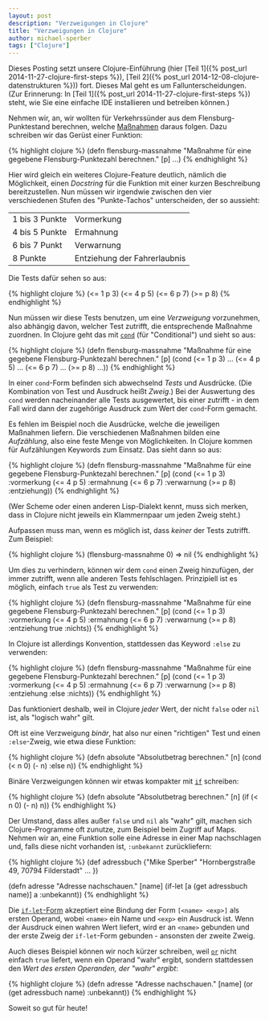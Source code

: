```yaml
---
layout: post
description: "Verzweigungen in Clojure"
title: "Verzweigungen in Clojure"
author: michael-sperber
tags: ["Clojure"]
---
```


Dieses Posting setzt unsere Clojure-Einführung (hier [Teil 1]({% post_url 2014-11-27-clojure-first-steps %}),
[Teil 2]({% post_url 2014-12-08-clojure-datenstrukturen %})) fort.  Dieses Mal geht es um
Fallunterscheidungen.  (Zur Erinnerung: In [Teil 1]({% post_url 2014-11-27-clojure-first-steps %}) steht, wie Sie eine
einfache IDE installieren und betreiben können.)

<!-- more start -->

Nehmen wir, an, wir wollten für Verkehrssünder aus dem
Flensburg-Punktestand berechnen, welche
[Maßnahmen](https://www.bussgeldkatalog.org/punkte-flensburg/) daraus
folgen.  Dazu schreiben wir das Gerüst einer Funktion:

{% highlight clojure %}
(defn flensburg-massnahme
    "Maßnahme für eine gegebene Flensburg-Punktezahl berechnen." 
    [p]
    ...)
{% endhighlight %}

Hier wird gleich ein weiteres Clojure-Feature deutlich, nämlich die
Möglichkeit, einen *Docstring* für die Funktion mit einer kurzen
Beschreibung bereitzustellen.  Nun müssen wir irgendwie zwischen den
vier verschiedenen Stufen des "Punkte-Tachos" unterscheiden, der so
aussieht:

<table>
<tr><td>1 bis 3 Punkte</td><td>Vormerkung</td></tr>
<tr><td>4 bis 5 Punkte</td><td>Ermahnung</td></tr>
<tr><td>6 bis 7 Punkt</td><td>Verwarnung</td></tr>
<tr><td>8 Punkte</td><td>Entziehung der Fahrerlaubnis</td></tr>
</table>

Die Tests dafür sehen so aus:

{% highlight clojure %}
(<= 1 p 3)
(<= 4 p 5)
(<= 6 p 7)
(>= p 8)
{% endhighlight %}

Nun müssen wir diese Tests benutzen, um eine *Verzweigung*
vorzunehmen, also abhängig davon, welcher Test zutrifft, die
entsprechende Maßnahme zuordnen.  In Clojure geht das mit
[`cond`](http://conj.io/store/v0/org.clojure/clojure/1.6.0/clj/clojure.core/cond/)
(für "Conditional") und sieht so aus:

{% highlight clojure %}
(defn flensburg-massnahme
    "Maßnahme für eine gegebene Flensburg-Punktezahl berechnen." 
    [p]
    (cond
       (<= 1 p 3) ...
       (<= 4 p 5) ...
       (<= 6 p 7) ...
       (>= p 8) ...))
{% endhighlight %}

In einer `cond`-Form befinden sich abwechselnd *Tests* und Ausdrücke.
(Die Kombination von Test und Ausdruck heißt *Zweig*.)
Bei der Auswertung des `cond` werden nacheinander alle Tests
ausgewertet, bis einer zutrifft - in dem Fall wird dann der
zugehörige Ausdruck zum Wert der `cond`-Form gemacht.

Es fehlen im Beispiel noch die Ausdrücke, welche die jeweiligen
Maßnahmen liefern.  Die verschiedenen Maßnahmen bilden eine
*Aufzählung*, also eine feste Menge von Möglichkeiten.  In Clojure
kommen für Aufzählungen Keywords zum Einsatz.  Das sieht dann so aus:

{% highlight clojure %}
(defn flensburg-massnahme
    "Maßnahme für eine gegebene Flensburg-Punktezahl berechnen." 
    [p]
    (cond
       (<= 1 p 3) :vormerkung
       (<= 4 p 5) :ermahnung
       (<= 6 p 7) :verwarnung
       (>= p 8) :entziehung))
{% endhighlight %}

(Wer Scheme oder einen anderen Lisp-Dialekt kennt, muss sich merken,
dass in Clojure nicht jeweils ein Klammernpaar um jeden
Zweig steht.)

Aufpassen muss man, wenn es möglich ist, dass *keiner* der Tests
zutrifft.  Zum Beispiel:

{% highlight clojure %}
(flensburg-massnahme 0) => nil
{% endhighlight %}

Um dies zu verhindern, können wir dem `cond` einen Zweig hinzufügen,
der immer zutrifft, wenn alle anderen Tests fehlschlagen.
Prinzipiell ist es möglich, einfach `true` als Test zu verwenden:

{% highlight clojure %}
(defn flensburg-massnahme
    "Maßnahme für eine gegebene Flensburg-Punktezahl berechnen." 
    [p]
    (cond
       (<= 1 p 3) :vormerkung
       (<= 4 p 5) :ermahnung
       (<= 6 p 7) :verwarnung
       (>= p 8) :entziehung
       true :nichts))
{% endhighlight %}

In Clojure ist allerdings Konvention, stattdessen das Keyword `:else`
zu verwenden:

{% highlight clojure %}
(defn flensburg-massnahme
    "Maßnahme für eine gegebene Flensburg-Punktezahl berechnen." 
    [p]
    (cond
       (<= 1 p 3) :vormerkung
       (<= 4 p 5) :ermahnung
       (<= 6 p 7) :verwarnung
       (>= p 8) :entziehung
       :else :nichts))
{% endhighlight %}

Das funktioniert deshalb, weil in Clojure *jeder* Wert, der nicht
`false` oder `nil` ist, als "logisch wahr" gilt.

Oft ist eine Verzweigung *binär*, hat also nur einen "richtigen"
Test und einen `:else`-Zweig, wie etwa diese Funktion:

{% highlight clojure %}
(defn absolute
  "Absolutbetrag berechnen."
  [n]
  (cond
   (< n 0) (- n)
  :else n))
{% endhighlight %}

Binäre Verzweigungen können wir etwas kompakter mit
[`if`](http://conj.io/store/v0/org.clojure/clojure/1.6.0/clj/clojure.core/if/)
schreiben:

{% highlight clojure %}
(defn absolute
  "Absolutbetrag berechnen."
  [n]
  (if (< n 0)
    (- n)
    n))
{% endhighlight %}

Der Umstand, dass alles außer `false` und `nil` als "wahr" gilt,
machen sich Clojure-Programme oft zunutze, zum Beispiel beim Zugriff
auf Maps. Nehmen wir an, eine Funktion solle eine Adresse in einer Map
nachschlagen und, falls diese nicht vorhanden ist, `:unbekannt` zurückliefern:

{% highlight clojure %}
(def adressbuch
  {"Mike Sperber" "Hornbergstraße 49, 70794 Filderstadt"
   ...
   })

(defn adresse
  "Adresse nachschauen."
  [name]
  (if-let [a (get adressbuch name)]
    a
    :unbekannt))
{% endhighlight %}

Die
[`if-let`-Form](http://conj.io/store/v0/org.clojure/clojure/1.6.0/clj/clojure.core/if-let/)
akzeptiert eine Bindung der Form `[<name> <exp>]` als ersten
Operand, wobei `<name>` ein Name und `<exp>` ein Ausdruck ist.  Wenn
der Ausdruck einen wahren Wert liefert, wird er an `<name>` gebunden
und der erste Zweig der `if-let`-Form gebunden - ansonsten der zweite
Zweig.

Auch dieses Beispiel können wir noch kürzer schreiben, weil
[`or`](http://conj.io/store/v0/org.clojure/clojure/1.6.0/clj/clojure.core/or)
nicht einfach `true` liefert, wenn ein Operand "wahr" ergibt, sondern
stattdessen den *Wert des ersten Operanden, der "wahr" ergibt*:

{% highlight clojure %}
(defn adresse
  "Adresse nachschauen."
  [name]
  (or (get adressbuch name)
      :unbekannt))
{% endhighlight %}

Soweit so gut für heute!

<!-- more end -->
